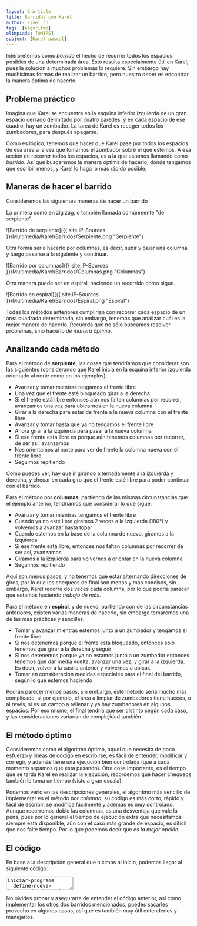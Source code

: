 ```yaml
---
layout: G-Article
title: Barridos con Karel
author: rivel_co
tags: [Algoritmo]
olimpiada: [OMIPS]
subject: [Karel pascal]
---
```


Interpretemos como *barrido* el hecho de recorrer todos los espacios posibles de una determinada área. Esto resulta especialmente útil en Karel, pues la solución a muchos problemas lo requiere. Sin embargo hay muchísimas formas de realizar un barrido, pero nuestro deber es encontrar la manera óptima de hacerlo.

## Problema práctico

Imagina que Karel se encuentra en la esquina inferior izquierda de un gran espacio cerrado delimitado por cuatro paredes, y en cada espacio de ese cuadro, hay un zumbador. La tarea de Karel es recoger todos los zumbadores, para después apagarse.

Como es lógico, tenemos que hacer que Karel pase por todos los espacios de esa área a la vez que tomamos el zumbador sobre el que estemos. A esa acción de recorrer todos los espacios, es a la que estamos llamando como *barrido*. Así que buscaremos la manera óptima de hacerlo, donde tengamos que escribir menos, y Karel lo haga lo más rápido posible.

## Maneras de hacer el barrido

Consideremos las siguientes maneras de hacer un barrido

La primera como en zig zag, o también llamada comúnmente "de serpiente".

![Barrido de serpiente]({{ site.iP-Sources }}/Multimedia/Karel/Barridos/Serpiente.png "Serpiente")

Otra forma sería hacerlo por columnas, es decir, subir y bajar una columna y luego pasarse a la siguiente y continuar.

![Barrido por columnas]({{ site.iP-Sources }}/Multimedia/Karel/Barridos/Columnas.png "Columnas")

Otra manera puede ser en espiral, haciendo un recorrido como sigue.

![Barrido en espiral]({{ site.iP-Sources }}/Multimedia/Karel/Barridos/Espiral.png "Espiral")

Todas los métodos anteriores cumplirían con recorrer cada espacio de un área cuadrada determinada, sin embargo, tenemos que analizar cuál es la mejor manera de hacerlo. Recuerda que no sólo buscamos resolver problemas, sino hacerlo *de manera óptima*.

## Analizando cada método

Para el método de **serpiente**, las cosas que tendríamos que considerar son las siguientes (considerando que Karel inicia en la esquina inferior izquierda orientado al norte como en los ejemplos):

- Avanzar y tomar mientras tengamos el frente libre
- Una vez que el frente esté bloqueado girar a la derecha
- Si el frente está libre entonces aún nos faltan columnas por recorrer, avanzamos una vez para ubicarnos en la nueva columna
- Girar a la derecha para estar de frente a la nueva columna con el frente libre
- Avanzar y tomar hasta que ya no tengamos el frente libre
- Ahora girar a la izquierda para pasar a la nueva columna
- Si ese frente está libre es porque aún tenemos columnas por recorrer, de ser así, avanzamos
- Nos orientamos al norte para ver de frente la columna nueva con el frente libre
- Seguimos repitiendo

Como puedes ver, hay que ir girando alternadamente a la izquierda y derecha, y checar en cada giro que el frente esté libre para poder continuar con el barrido.

Para el método por **columnas**, partiendo de las mismas circunstancias que el ejemplo anterior, tendríamos que considerar lo que sigue.

- Avanzar y tomar mientras tengamos el frente libre
- Cuando ya no esté libre giramos 2 veces a la izquierda (180°) y volvemos a avanzar hasta topar
- Cuando estemos en la base de la columna de nuevo, giramos a la izquierda
- Si ese frente está libre, entonces nos faltan columnas por recorrer de ser así, avanzamos
- Giramos a la izquierda para volvernos a orientar en la nueva columna
- Seguimos repitiendo

Aquí son menos pasos, y no tenemos que estar alternando direcciones de giros, por lo que los chequeos de final son menos y más concisos, sin embargo, Karel recorre dos veces cada columna, por lo que podría parecer que estamos haciendo *trabajo de más*.

Para el método en **espiral**, y de nuevo, partiendo con de las circunstancias anteriores, existen varias maneras de hacerlo, sin embargo tomaremos una de las más prácticas y sencillas.

- Tomar y avanzar mientras estemos junto a un zumbador y tengamos el frente libre
- Si nos detenemos porque el frente está bloqueado, entonces sólo tenemos que girar a la derecha y seguir
- Si nos detenemos porque ya no estamos junto a un zumbador entonces tenemos que dar media vuelta, avanzar una vez, y girar a la izquierda. Es decir, volver a la casilla anterior y volvernos a ubicar.
- Tomar en consideración medidas especiales para el final del barrido, según lo que estemos haciendo

Podrán parecer menos pasos, sin embargo, este método sería mucho más complicado, si por ejemplo, el área a limpiar de zumbadores tiene huecos, o al revés, si es un campo a rellenar y ya hay zumbadores en algunos espacios. Por eso mismo, el final tendría que ser distinto según cada caso, y las consideraciones variarían de complejidad también.

## El método óptimo

Consideremos como el algoritmo óptimo, aquel que necesita de poco esfuerzo y líneas de código en escribirse, es fácil de entender, modificar y corregir, y además tiene una ejecución bien controlada (que a cada momento sepamos qué está pasando). Otra cosa importante, es el tiempo que se tarda Karel en realizar la ejecución, recordemos que hacer chequeos también le toma un tiempo (visto a gran escala).

Podemos verlo en las descripciones generales, el algoritmo más sencillo de implementar es el método *por columna*, su código es más corto, rápido y fácil de escribir, se modifica fácilmente y además es muy controlado. Aunque recorremos doble las columnas, es una desventaja que vale la pena, pues por lo general el tiempo de ejecución extra que necesitamos siempre está disponible, aún con el caso más grande de espacio, es difícil que nos falte tiempo. Por lo que podemos decir que *es la mejor opción*.

## El código

En base a la descripción general que hicimos al inicio, podemos llegar al siguiente código:

<textarea class="karelp">
iniciar-programa
  define-nueva-instruccion barrido como
  inicio
     mientras frente-libre hacer inicio
        mientras frente-libre o junto-a-zumbador hacer inicio
           si junto-a-zumbador entonces
              mientras junto-a-zumbador hacer coge-zumbador;
           si frente-libre entonces avanza;
        fin;
        repetir 2 veces gira-izquierda;
        mientras frente-libre hacer avanza;
        gira-izquierda;
        si frente-libre entonces inicio
           avanza;
           gira-izquierda;
        fin;
     fin;
  fin;
    inicia-ejecucion
        barrido;
        apagate;
    termina-ejecucion
finalizar-programa
</textarea>

No olvides probar y asegurarte de entender el código anterior, así como implementar los otros dos barridos mencionados, puedes sacarles provecho en algunos casos, así que es también muy útil entenderlos y manejarlos.